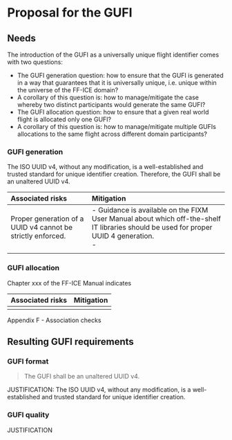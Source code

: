 # Proposal for the GUFI

## Needs 

The introduction of the GUFI as a universally unique flight identifier comes with two questions:
-	The GUFI generation question: how to ensure that the GUFI is generated in a way that guarantees that it is universally unique, i.e. unique within the universe of the FF-ICE domain? 
  -	A corollary of this question is: how to manage/mitigate the case whereby two distinct participants would generate the same GUFI?
-	The GUFI allocation question: how to ensure that a given real world flight is allocated only one GUFI? 
  -	A corollary of this question is: how to manage/mitigate multiple GUFIs allocations to the same flight across different domain participants?

### GUFI generation

The ISO UUID v4, without any modification, is a well-established and trusted standard for unique identifier creation. Therefore, the GUFI shall be an unaltered UUID v4.

|Associated risks|Mitigation|
|:-|:-|
|Proper generation of a UUID v4 cannot be strictly enforced.| - Guidance is available on the FIXM User Manual about which off-the-shelf IT libraries should be used for proper UUID 4 generation. <br> - |
|||

### GUFI allocation
Chapter xxx of the FF-ICE Manual indicates 

|Associated risks|Mitigation|
|:-|:-|
| | |

Appendix F - Association checks 


## Resulting GUFI requirements

### GUFI format

> The GUFI shall be an unaltered UUID v4.

JUSTIFICATION: The ISO UUID v4, without any modification, is a well-established and trusted standard for unique identifier creation.

### GUFI quality

>



JUSTIFICATION

>  

## 
